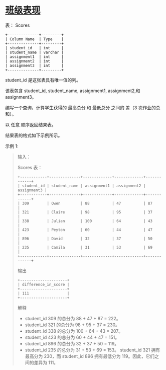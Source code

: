#  [班级表现](https://leetcode.cn/problems/class-performance)

表： Scores
```
+--------------+---------+
| Column Name  | Type    |
+--------------+---------+
| student_id   | int     |
| student_name | varchar |
| assignment1  | int     |
| assignment2  | int     |
| assignment3  | int     |
+--------------+---------+
```
student_id 是这张表具有唯一值的列。

该表包含 student_id, student_name, assignment1, assignment2,和 assignment3。

编写一个查询，计算学生获得的 最高总分 和 最低总分 之间的 差（3 次作业的总和）。

以 任意 顺序返回结果表。

结果表的格式如下示例所示。

 

示例 1:

> 输入：
> 
> Scores 表：
> ```
> +------------+--------------+-------------+-------------+-------------+
> | student_id | student_name | assignment1 | assignment2 | assignment3 |
> +------------+--------------+-------------+-------------+-------------+
> | 309        | Owen         | 88          | 47          | 87          |
> | 321        | Claire       | 98          | 95          | 37          |     
> | 338        | Julian       | 100         | 64          | 43          |  
> | 423        | Peyton       | 60          | 44          | 47          |  
> | 896        | David        | 32          | 37          | 50          | 
> | 235        | Camila       | 31          | 53          | 69          | 
> +------------+--------------+-------------+-------------+-------------+
> ```
> 输出
> ```
> +---------------------+
> | difference_in_score | 
> +---------------------+
> | 111                 | 
> +---------------------+
> ```
> 解释
> - student_id 309 的总分为 88 + 47 + 87 = 222。
> - student_id 321 的总分为 98 + 95 + 37 = 230。
> - student_id 338 的总分为 100 + 64 + 43 = 207。
> - student_id 423 的总分为 60 + 44 + 47 = 151。
> - student_id 896 的总分为 32 + 37 + 50 = 119。
> - student_id 235 的总分为 31 + 53 + 69 = 153。
> student_id 321 拥有最高分为 230，而 student_id 896 拥有最低分为 119。因此，它们之间的差异为 111。